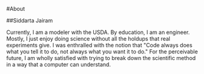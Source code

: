 #About

##Siddarta Jairam

Currently, I am a modeler with the USDA. By education, I am an engineer. Mostly, I just enjoy doing science without all the holdups that real experiments give. I was enthralled with the notion that "Code always does what you tell it to do, not always what you want it to do." For the perceivable future, I am wholly satisfied with trying to break down the scientific method in a way that a computer can understand.
